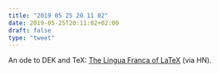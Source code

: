 ```yaml
---
title: "2019 05 25 20 11 02"
date: 2019-05-25T20:11:02+02:00
draft: false
type: "tweet"
---
```

An ode to DEK and TeX: [The Lingua Franca of LaTeX](https://increment.com/open-source/the-lingua-franca-of-latex/) (via HN).
